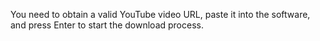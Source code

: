 You need to obtain a valid YouTube video URL, paste it into the software, and press Enter to start the download process.
